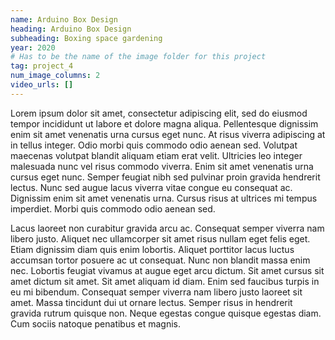```yaml
---
name: Arduino Box Design
heading: Arduino Box Design
subheading: Boxing space gardening
year: 2020
# Has to be the name of the image folder for this project
tag: project_4
num_image_columns: 2
video_urls: []
---
```


Lorem ipsum dolor sit amet, consectetur adipiscing elit, sed do eiusmod tempor incididunt ut labore et dolore magna aliqua. Pellentesque dignissim enim sit amet venenatis urna cursus eget nunc. At risus viverra adipiscing at in tellus integer. Odio morbi quis commodo odio aenean sed. Volutpat maecenas volutpat blandit aliquam etiam erat velit. Ultricies leo integer malesuada nunc vel risus commodo viverra. Enim sit amet venenatis urna cursus eget nunc. Semper feugiat nibh sed pulvinar proin gravida hendrerit lectus. Nunc sed augue lacus viverra vitae congue eu consequat ac. Dignissim enim sit amet venenatis urna. Cursus risus at ultrices mi tempus imperdiet. Morbi quis commodo odio aenean sed.

Lacus laoreet non curabitur gravida arcu ac. Consequat semper viverra nam libero justo. Aliquet nec ullamcorper sit amet risus nullam eget felis eget. Etiam dignissim diam quis enim lobortis. Aliquet porttitor lacus luctus accumsan tortor posuere ac ut consequat. Nunc non blandit massa enim nec. Lobortis feugiat vivamus at augue eget arcu dictum. Sit amet cursus sit amet dictum sit amet. Sit amet aliquam id diam. Enim sed faucibus turpis in eu mi bibendum. Consequat semper viverra nam libero justo laoreet sit amet. Massa tincidunt dui ut ornare lectus. Semper risus in hendrerit gravida rutrum quisque non. Neque egestas congue quisque egestas diam. Cum sociis natoque penatibus et magnis.